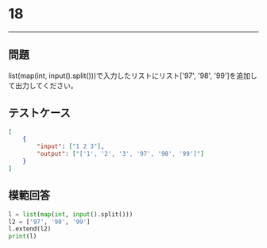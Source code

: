 # 18

---
## 問題

list(map(int, input().split()))で入力したリストにリスト['97', '98', '99']を追加して出力してください。

## テストケース

```json
[
	{
		"input": ["1 2 3"],
		"output": ["['1', '2', '3', '97', '98', '99']"]
  	}
]
```

## 模範回答
```python
l = list(map(int, input().split()))
l2 = ['97', '98', '99']
l.extend(l2)
print(l)
```
